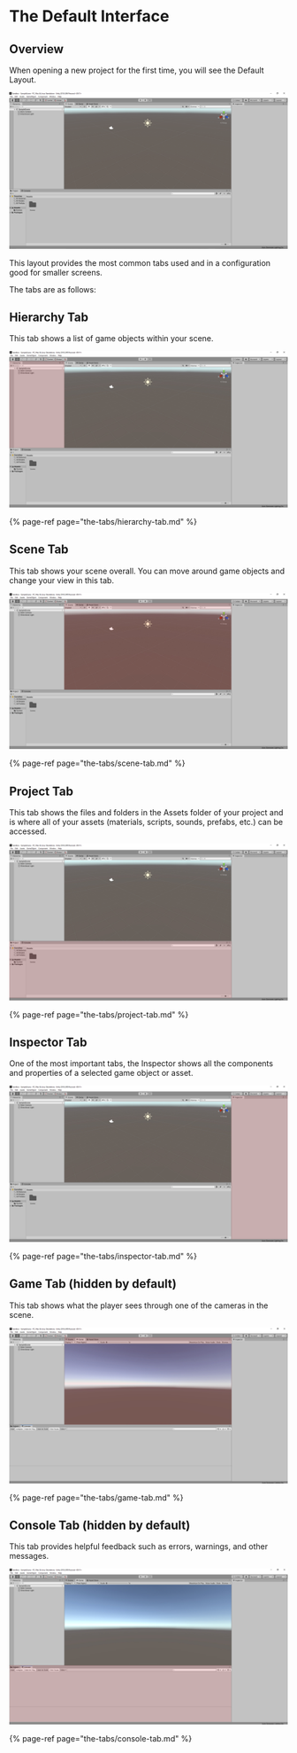 # The Default Interface

## Overview

When opening a new project for the first time, you will see the Default Layout.

![](../.gitbook/assets/image%20%28114%29.png)

This layout provides the most common tabs used and in a configuration good for smaller screens.

The tabs are as follows:

## **Hierarchy Tab**

This tab shows a list of game objects within your scene.

![](../.gitbook/assets/default-hierarchy2.jpg)

{% page-ref page="the-tabs/hierarchy-tab.md" %}

## **Scene Tab**

This tab shows your scene overall. You can move around game objects and change your view in this tab.

![](../.gitbook/assets/default-scenex.jpg)

{% page-ref page="the-tabs/scene-tab.md" %}

## **Project Tab**

This tab shows the files and folders in the Assets folder of your project and is where all of your assets \(materials, scripts, sounds, prefabs, etc.\) can be accessed.

![](../.gitbook/assets/default-projectx.jpg)

{% page-ref page="the-tabs/project-tab.md" %}

## **Inspector Tab**

One of the most important tabs, the Inspector shows all the components and properties of a selected game object or asset.

![](../.gitbook/assets/default-inspector.jpg)

{% page-ref page="the-tabs/inspector-tab.md" %}

## **Game Tab \(hidden by default\)**

This tab shows what the player sees through one of the cameras in the scene.

![](../.gitbook/assets/default2-gamex.jpg)

{% page-ref page="the-tabs/game-tab.md" %}

## **Console Tab \(hidden by default\)**

This tab provides helpful feedback such as errors, warnings, and other messages.

![](../.gitbook/assets/default2-consolex.jpg)

{% page-ref page="the-tabs/console-tab.md" %}



